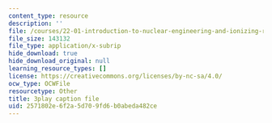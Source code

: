 ```yaml
---
content_type: resource
description: ''
file: /courses/22-01-introduction-to-nuclear-engineering-and-ionizing-radiation-fall-2016/2571802e6f2a5d709fd6b0abeda482ce_es6f90JcJ2k.vtt
file_size: 143132
file_type: application/x-subrip
hide_download: true
hide_download_original: null
learning_resource_types: []
license: https://creativecommons.org/licenses/by-nc-sa/4.0/
ocw_type: OCWFile
resourcetype: Other
title: 3play caption file
uid: 2571802e-6f2a-5d70-9fd6-b0abeda482ce
---
```


